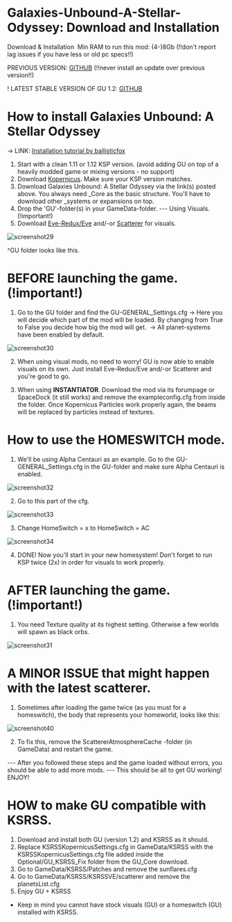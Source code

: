 # Galaxies-Unbound-A-Stellar-Odyssey: Download and Installation
Download & Installation 
Min RAM to run this mod: (4-)8Gb (!!don't report lag issues if you have less or old pc specs!!)

PREVIOUS VERSION: [GITHUB](https://github.com/StarCrusher96/Galaxies-Unbound-A-Stellar-Odyssey/releases/tag/1.1) (!!never install an update over previous version!!)

! LATEST STABLE VERSION OF GU 1.2: [GITHUB](https://github.com/StarCrusher96/Galaxies-Unbound-A-Stellar-Odyssey/releases/tag/1.2)


# How to install Galaxies Unbound: A Stellar Odyssey

-> LINK: [Installation tutorial by ballisticfox](https://www.youtube.com/watch?v=MVVuQ8FKGew&ab_channel=ballisticfox)

1. Start with a clean 1.11 or 1.12 KSP version. (avoid adding GU on top of a heavily modded game or mixing versions - no support)
2. Download [Kopernicus](https://github.com/kopernicus/kopernicus/releases). Make sure your KSP version matches.
3. Download Galaxies Unbound: A Stellar Odyssey via the link(s) posted above. You always need _Core as the basic structure. You'll have to download other _systems or expansions on top.
4. Drop the 'GU'-folder(s) in your GameData-folder.
--- Using Visuals. (!important!)
5. Download [Eve-Redux/Eve](https://github.com/LGhassen/EnvironmentalVisualEnhancements/releases/) and/-or [Scatterer](https://github.com/LGhassen/Scatterer/releases/tag/0.0772) for visuals.

![screenshot29](https://cdn.discordapp.com/attachments/543910002138808330/859051017067823104/unknown.png)

^GU folder looks like this.

# BEFORE launching the game. (!important!)
1. Go to the GU folder and find the GU-GENERAL_Settings.cfg
-> Here you will decide which part of the mod will be loaded. By changing from True to False you decide how big the mod will get. 
-> All planet-systems have been enabled by default.

![screenshot30](https://cdn.discordapp.com/attachments/543910002138808330/859051500306956288/unknown.png)

2. When using visual mods, no need to worry! GU is now able to enable visuals on its own. Just install Eve-Redux/Eve and/-or Scatterer and you're good to go.

3. When using **INSTANTIATOR**. Download the mod via its forumpage or SpaceDock (it still works) and remove the exampleconfig.cfg from inside the folder. Once Kopernicus Particles work properly again, the beams will be replaced by particles instead of textures.

# How to use the HOMESWITCH mode.

1. We'll be using Alpha Centauri as an example. Go to the GU-GENERAL_Settings.cfg in the GU-folder and make sure Alpha Centauri is enabled.

![screenshot32](https://cdn.discordapp.com/attachments/543910002138808330/859055860600274947/unknown.png)

2. Go to this part of the cfg.

![screenshot33](https://cdn.discordapp.com/attachments/543910002138808330/859053530526122024/unknown.png)

3. Change HomeSwitch = x to HomeSwitch = AC

![screenshot34](https://cdn.discordapp.com/attachments/543910002138808330/859053941999665232/unknown.png)

4. DONE! Now you'll start in your new homesystem! Don't forget to run KSP twice (2x) in order for visuals to work properly. 


# AFTER launching the game. (!important!)

1. You need Texture quality at its highest setting. Otherwise a few worlds will spawn as black orbs. 

![screenshot31](https://cdn.discordapp.com/attachments/527312263854424067/795708645983256607/Settings.PNG)


# A MINOR ISSUE that might happen with the latest scatterer.

1. Sometimes after loading the game twice (as you must for a homeswitch), the body that represents your homeworld, looks like this:

![screenshot40](https://cdn.discordapp.com/attachments/543910002138808330/929084045982306304/unknown.png)

2. To fix this, remove the ScattererAtmosphereCache -folder (in GameData) and restart the game.




--- After you followed these steps and the game loaded without errors, you should be able to add more mods.
--- This should be all to get GU working! ENJOY!


# HOW to make GU compatible with KSRSS.

1. Download and install both GU (version 1.2) and KSRSS as it should.
2. Replace KSRSSKopernicusSettings.cfg in GameData/KSRSS with the KSRSSKopernicusSettings.cfg file added inside the Optional/GU_KSRSS_Fix folder from the GU_Core download.
3. Go to GameData/KSRSS/Patches and remove the sunflares.cfg
4. Go to GameData/KSRSS/KSRSSVE/scatterer and remove the planetsList.cfg
5. Enjoy GU + KSRSS
* Keep in mind you cannot have stock visuals (GU) or a homeswitch (GU) installed with KSRSS.

